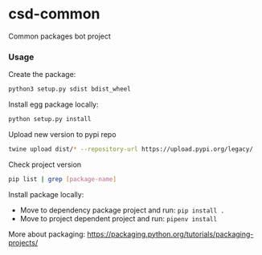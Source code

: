 # csd-common
Common packages bot project

### Usage

Create the package:
```sh
python3 setup.py sdist bdist_wheel
```
Install egg package locally:
```sh
python setup.py install
```
Upload new version to pypi repo
```sh
twine upload dist/* --repository-url https://upload.pypi.org/legacy/ 
```
Check project version
```sh
pip list | grep [package-name]
```

Install package locally:
- Move to dependency package project and run: `pip install .`
- Move to project dependent project and run: `pipenv install`

More about packaging:
https://packaging.python.org/tutorials/packaging-projects/